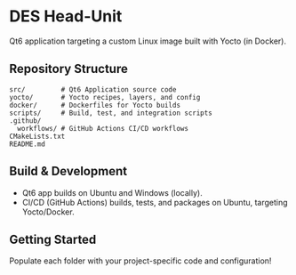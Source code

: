 # DES Head-Unit

Qt6 application targeting a custom Linux image built with Yocto (in Docker).

## Repository Structure

```
src/         # Qt6 Application source code
yocto/       # Yocto recipes, layers, and config
docker/      # Dockerfiles for Yocto builds
scripts/     # Build, test, and integration scripts
.github/
  workflows/ # GitHub Actions CI/CD workflows
CMakeLists.txt
README.md
```

## Build & Development

- Qt6 app builds on Ubuntu and Windows (locally).
- CI/CD (GitHub Actions) builds, tests, and packages on Ubuntu, targeting Yocto/Docker.

## Getting Started

Populate each folder with your project-specific code and configuration!
